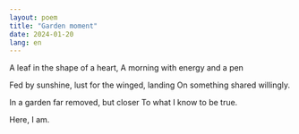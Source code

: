 ```yaml
---
layout: poem
title: "Garden moment"
date: 2024-01-20
lang: en
---
```


A leaf in the shape of a heart,
A morning with energy and a pen

Fed by sunshine, lust for 
the winged, landing
On something shared willingly.

In a garden far removed, but closer
To what I know to be true.

Here, I am.